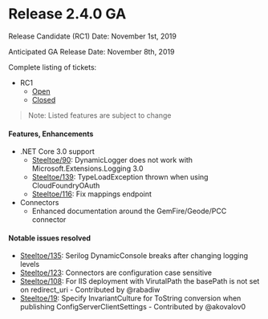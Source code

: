# Release 2.4.0 GA
Release Candidate (RC1) Date: November 1st, 2019

Anticipated GA Release Date: November 8th, 2019 
 

Complete listing of tickets:
* RC1
  * [Open](https://github.com/SteeltoeOSS/steeltoe/milestone/6)
  * [Closed](https://github.com/SteeltoeOSS/steeltoe/milestone/6?closed=1)
  
>Note: Listed features are subject to change

#### Features, Enhancements
* .NET Core 3.0 support
  * [Steeltoe/90](https://github.com/SteeltoeOSS/steeltoe/issues/90): DynamicLogger does not work with Microsoft.Extensions.Logging 3.0
  * [Steeltoe/139](https://github.com/SteeltoeOSS/steeltoe/issues/139): TypeLoadException thrown when using CloudFoundryOAuth
  * [Steeltoe/116](https://github.com/SteeltoeOSS/steeltoe/issues/116): Fix mappings endpoint 
* Connectors
  * Enhanced documentation around the GemFire/Geode/PCC connector 

#### Notable issues resolved
* [Steeltoe/135](https://github.com/SteeltoeOSS/steeltoe/issues/135): Serilog DynamicConsole breaks after changing logging levels
* [Steeltoe/123](https://github.com/SteeltoeOSS/steeltoe/issues/123): Connectors are configuration case sensitive
* [Steeltoe/108](https://github.com/SteeltoeOSS/steeltoe/issues/108): For IIS deployment with VirutalPath the basePath is not set on redirect_uri - Contributed by @rabadiw
* [Steeltoe/19](https://github.com/SteeltoeOSS/steeltoe/issues/19): Specify InvariantCulture for ToString conversion when publishing ConfigServerClientSettings - Contributed by @akovalov0

